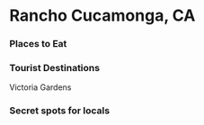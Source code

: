 # Rancho Cucamonga, CA

### Places to Eat

### Tourist Destinations
Victoria Gardens

### Secret spots for locals
